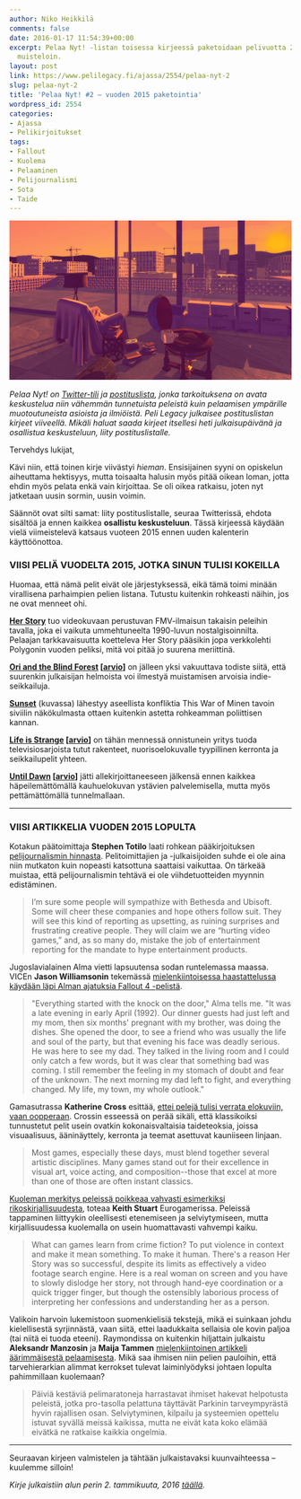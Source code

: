 ```yaml
---
author: Niko Heikkilä
comments: false
date: 2016-01-17 11:54:39+00:00
excerpt: Pelaa Nyt! -listan toisessa kirjeessä paketoidaan pelivuotta 2015 lämpimin
  muisteloin.
layout: post
link: https://www.pelilegacy.fi/ajassa/2554/pelaa-nyt-2
slug: pelaa-nyt-2
title: 'Pelaa Nyt! #2 – vuoden 2015 paketointia'
wordpress_id: 2554
categories:
- Ajassa
- Pelikirjoitukset
tags:
- Fallout
- Kuolema
- Pelaaminen
- Pelijournalismi
- Sota
- Taide
---
```


![Sunset](/uploads/2016/01/sunset.jpg)

_Pelaa Nyt! on [Twitter-tili](https://twitter.com/pelaanyt) ja [postituslista](https://tinyletter.com/pelaanyt), jonka tarkoituksena on avata keskustelua niin vähemmän tunnetuista peleistä kuin pelaamisen ympärille muotoutuneista asioista ja ilmiöistä. Peli Legacy julkaisee postituslistan kirjeet viiveellä. Mikäli haluat saada kirjeet itsellesi heti julkaisupäivänä ja osallistua keskusteluun, liity postituslistalle._

Tervehdys lukijat,

Kävi niin, että toinen kirje viivästyi _hieman_. Ensisijainen syyni on opiskelun aiheuttama hektisyys, mutta toisaalta halusin myös pitää oikean loman, jotta ehdin myös pelata enkä vain kirjoittaa. Se oli oikea ratkaisu, joten nyt jatketaan uusin sormin, uusin voimin.

Säännöt ovat silti samat: liity postituslistalle, seuraa Twitterissä, ehdota sisältöä ja ennen kaikkea **osallistu keskusteluun**. Tässä kirjeessä käydään vielä viimeistelevä katsaus vuoteen 2015 ennen uuden kalenterin käyttöönottoa.



### VIISI PELIÄ VUODELTA 2015, JOTKA SINUN TULISI KOKEILLA



Huomaa, että nämä pelit eivät ole järjestyksessä, eikä tämä toimi minään virallisena parhaimpien pelien listana. Tutustu kuitenkin rohkeasti näihin, jos ne ovat menneet ohi.

[**Her Story**](http://www.herstorygame.com) tuo videokuvaan perustuvan FMV-ilmaisun takaisin peleihin tavalla, joka ei vaikuta ummehtuneelta 1990-luvun nostalgisoinnilta. Pelaajan tarkkavaisuutta koetteleva Her Story pääsikin jopa verkkolehti Polygonin vuoden peliksi, mitä voi pitää jo suurena meriittinä.

**[Ori and the Blind Forest](http://www.oriblindforest.com) [[arvio](https://www.pelilegacy.fi/arvostelut/1835/ori-and-the-blind-forest)]** on jälleen yksi vakuuttava todiste siitä, että suurenkin julkaisijan helmoista voi ilmestyä muistamisen arvoisia indie-seikkailuja.

[**Sunset**](http://tale-of-tales.com/Sunset) (kuvassa) lähestyy aseellista konfliktia This War of Minen tavoin siviilin näkökulmasta ottaen kuitenkin astetta rohkeamman poliittisen kannan.

**[Life is Strange](http://lifeisstrange.com) [[arvio](https://www.pelilegacy.fi/arvostelut/2357/life-is-strange)]** on tähän mennessä onnistunein yritys tuoda televisiosarjoista tutut rakenteet, nuorisoelokuvalle tyypillinen kerronta ja seikkailupelit yhteen.

**[Until Dawn](http://www.supermassivegames.com/games/until-dawn) [[arvio](https://www.pelilegacy.fi/arvostelut/2205/until-dawn)]** jätti allekirjoittaneeseen jälkensä ennen kaikkea häpeilemättömällä kauhuelokuvan ystävien palvelemisella, mutta myös pettämättömällä tunnelmallaan.



* * *





### VIISI ARTIKKELIA VUODEN 2015 LOPULTA



Kotakun päätoimittaja **Stephen Totilo** laati rohkean pääkirjoituksen [pelijournalismin hinnasta](http://kotaku.com/a-price-of-games-journalism-1743526293). Pelitoimittajien ja -julkaisijoiden suhde ei ole aina niin mutkaton kuin nopeasti katsottuna saattaisi vaikuttaa. On tärkeää muistaa, että pelijournalismin tehtävä ei ole viihdetuotteiden myynnin edistäminen.



<blockquote>I’m sure some people will sympathize with Bethesda and Ubisoft. Some will cheer these companies and hope others follow suit. They will see this kind of reporting as upsetting, as ruining surprises and frustrating creative people. They will claim we are “hurting video games,” and, as so many do, mistake the job of entertainment reporting for the mandate to hype entertainment products.</blockquote>



Jugoslavialainen Alma vietti lapsuutensa sodan runtelemassa maassa. VICEn **Jason Williamsonin** tekemässä [mielenkiintoisessa haastattelussa käydään läpi Alman ajatuksia Fallout 4 -pelistä](http://www.vice.com/en_uk/read/return-to-the-bunker-fallout-4-through-the-eyes-of-a-1990s-war-child-855).



<blockquote>"Everything started with the knock on the door," Alma tells me. "It was a late evening in early April (1992). Our dinner guests had just left and my mom, then six months' pregnant with my brother, was doing the dishes. She opened the door, to see a friend who was usually the life and soul of the party, but that evening his face was deadly serious. He was here to see my dad. They talked in the living room and I could only catch a few words, but it was clear that something bad was coming. I still remember the feeling in my stomach of doubt and fear of the unknown. The next morning my dad left to fight, and everything changed. My life, my town, my whole outlook."</blockquote>



Gamasutrassa **Katherine Cross** esittää, [ettei pelejä tulisi verrata elokuviin, vaan oopperaan](http://www.gamasutra.com/view/news/259854/Forget_all_the_comparisons_to_cinemagames_are_more_like_operas.php). Crossin esseessä on perää sikäli, että klassikoiksi tunnustetut pelit usein ovatkin kokonaisvaltaisia taideteoksia, joissa visuaalisuus, ääninäyttely, kerronta ja teemat asettuvat kauniiseen linjaan.



<blockquote>Most games, especially these days, must blend together several artistic disciplines. Many games stand out for their excellence in visual art, voice acting, and composition--those that excel at more than one of those are often instant classics.</blockquote>



[Kuoleman merkitys peleissä poikkeaa vahvasti esimerkiksi rikoskirjallisuudesta](http://www.eurogamer.net/articles/2015-12-19-keith-stuart-on-violence-in-crime-fiction-and-video-games), toteaa **Keith Stuart** Eurogamerissa. Peleissä tappaminen liittyykin oleellisesti etenemiseen ja selviytymiseen, mutta kirjallisuudessa kuolemalla on usein huomattavasti vahvempi kaiku.



<blockquote>What can games learn from crime fiction? To put violence in context and make it mean something. To make it human. There's a reason Her Story was so successful, despite its limits as effectively a video footage search engine. Here is a real woman on screen and you have to slowly dislodge her story, not through hand-eye coordination or a quick trigger finger, but though the ostensibly laborious process of interpreting her confessions and understanding her as a person.</blockquote>



Valikoin harvoin lukemistoon suomenkielisiä tekstejä, mikä ei suinkaan johdu kielellisestä syrjinnästä, vaan siitä, ettei laadukkaita sellaisia ole kovin paljoa (tai niitä ei tuoda eteeni). Raymondissa on kuitenkin hiljattain julkaistu **Aleksandr Manzosin** ja **Maija Tammen** [mielenkiintoinen artikkeli äärimmäisestä pelaamisesta](http://www.raymond.fi/#!game-over). Mikä saa ihmisen niin pelien pauloihin, että tarvehierarkian alimmat kerrokset tulevat laiminlyödyksi johtaen lopulta pahimmillaan kuolemaan?



<blockquote>Päiviä kestäviä pelimaratoneja harrastavat ihmiset hakevat helpotusta peleistä, jotka pro-tasolla pelattuna täyttävät Parkinin tarveympyrästä hyvin rajallisen osan. Selviytyminen, kilpailu ja systeemien opettelu istuvat syvällä meissä kaikissa, mutta ne eivät kata koko elämää eivätkä ne ratkaise kaikkia ongelmia.</blockquote>





* * *



Seuraavan kirjeen valmistelen ja tähtään julkaistavaksi kuunvaihteessa – kuulemme silloin!

_Kirje julkaistiin alun perin 2. tammikuuta, 2016 [täällä](http://tinyletter.com/pelaanyt/letters/pelaa-nyt-2-vuoden-2015-paketointia)._
